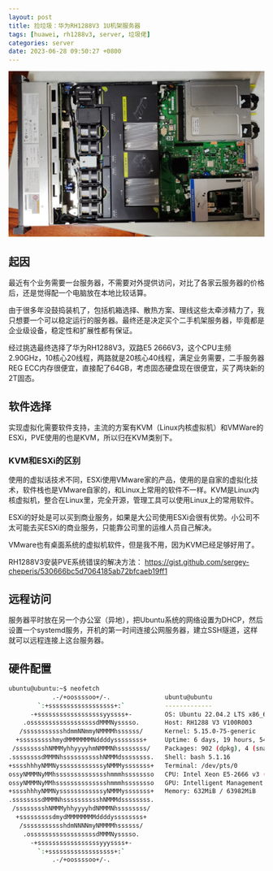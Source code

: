 ```yaml
---
layout: post
title: 捡垃圾：华为RH1288V3 1U机架服务器
tags: [huawei, rh1288v3, server, 垃圾佬]
categories: server
date: 2023-06-28 09:50:27 +0800
---
```

![](/assets/images/rh1288v3/photo_2023-06-29_09-48-48.jpg)

## 起因

最近有个业务需要一台服务器，不需要对外提供访问，对比了各家云服务器的价格后，还是觉得配一个电脑放在本地比较话算。

由于很多年没鼓捣装机了，包括机箱选择、散热方案、理线这些太牵涉精力了，我只想要一个可以稳定运行的服务器。最终还是决定买个二手机架服务器，毕竟都是企业级设备，稳定性和扩展性都有保证。

经过挑选最终选择了华为RH1288V3，双路E5 2666V3，这个CPU主频2.90GHz，10核心20线程，两路就是20核心40线程，满足业务需要，二手服务器REG ECC内存很便宜，直接配了64GB，考虑固态硬盘现在很便宜，买了两块新的2T固态。

## 软件选择

实现虚拟化需要软件支持，主流的方案有KVM（Linux内核虚拟机）和VMWare的ESXi，PVE使用的也是KVM，所以归在KVM类别下。

### KVM和ESXi的区别

使用的虚拟话技术不同，ESXi使用VMware家的产品，使用的是自家的虚拟化技术，软件栈也是VMware自家的，和Linux上常用的软件不一样。KVM是Linux内核虚拟机，整合在Linux里，完全开源，管理工具可以使用Linux上的常用软件。

ESXi的好处是可以买到商业服务，如果是大公司使用ESXi会很有优势。小公司不太可能去买ESXi的商业服务，只能靠公司里的运维人员自己解决。

VMware也有桌面系统的虚拟机软件，但是我不用，因为KVM已经足够好用了。

RH1288V3安装PVE系统错误的解决方法：
https://gist.github.com/sergey-cheperis/530666bc5d7064185ab72bfcaeb19ff1

## 远程访问

服务器平时放在另一个办公室（异地），把Ubuntu系统的网络设置为DHCP，然后设置一个systemd服务，开机的第一时间连接公网服务器，建立SSH隧道，这样就可以远程连接上这台服务器。

## 硬件配置

```bash
ubuntu@ubuntu:~$ neofetch
            .-/+oossssoo+/-.               ubuntu@ubuntu 
        `:+ssssssssssssssssss+:`           ------------- 
      -+ssssssssssssssssssyyssss+-         OS: Ubuntu 22.04.2 LTS x86_64 
    .ossssssssssssssssssdMMMNysssso.       Host: RH1288 V3 V100R003 
   /ssssssssssshdmmNNmmyNMMMMhssssss/      Kernel: 5.15.0-75-generic 
  +ssssssssshmydMMMMMMMNddddyssssssss+     Uptime: 6 days, 19 hours, 54 mins 
 /sssssssshNMMMyhhyyyyhmNMMMNhssssssss/    Packages: 902 (dpkg), 4 (snap) 
.ssssssssdMMMNhsssssssssshNMMMdssssssss.   Shell: bash 5.1.16 
+sssshhhyNMMNyssssssssssssyNMMMysssssss+   Terminal: /dev/pts/0 
ossyNMMMNyMMhsssssssssssssshmmmhssssssso   CPU: Intel Xeon E5-2666 v3 (40) @ 2.900GHz 
ossyNMMMNyMMhsssssssssssssshmmmhssssssso   GPU: Intelligent Management system chip w/VGA support] 
+sssshhhyNMMNyssssssssssssyNMMMysssssss+   Memory: 632MiB / 63982MiB 
.ssssssssdMMMNhsssssssssshNMMMdssssssss.
 /sssssssshNMMMyhhyyyyhdNMMMNhssssssss/                            
  +sssssssssdmydMMMMMMMMddddyssssssss+                             
   /ssssssssssshdmNNNNmyNMMMMhssssss/
    .ossssssssssssssssssdMMMNysssso.
      -+sssssssssssssssssyyyssss+-
        `:+ssssssssssssssssss+:`
            .-/+oossssoo+/-.
```
